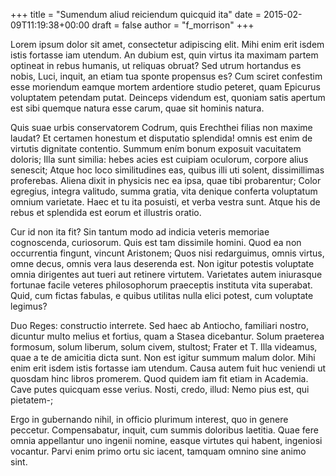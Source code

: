 +++
title = "Sumendum aliud reiciendum quicquid ita"
date = 2015-02-09T11:19:38+00:00
draft = false
author = "f_morrison"
+++

Lorem ipsum dolor sit amet, consectetur adipiscing elit. Mihi enim erit isdem
istis fortasse iam utendum. An dubium est, quin virtus ita maximam partem
optineat in rebus humanis, ut reliquas obruat? Sed utrum hortandus es nobis,
Luci, inquit, an etiam tua sponte propensus es? Cum sciret confestim esse
moriendum eamque mortem ardentiore studio peteret, quam Epicurus voluptatem
petendam putat. Deinceps videndum est, quoniam satis apertum est sibi quemque
natura esse carum, quae sit hominis natura.

Quis suae urbis conservatorem Codrum, quis Erechthei filias non maxime laudat?
Et certamen honestum et disputatio splendida! omnis est enim de virtutis
dignitate contentio. Summum ením bonum exposuit vacuitatem doloris; Illa sunt
similia: hebes acies est cuipiam oculorum, corpore alius senescit; Atque hoc
loco similitudines eas, quibus illi uti solent, dissimillimas proferebas.
Aliena dixit in physicis nec ea ipsa, quae tibi probarentur; Color egregius,
integra valitudo, summa gratia, vita denique conferta voluptatum omnium
varietate. Haec et tu ita posuisti, et verba vestra sunt. Atque his de rebus et
splendida est eorum et illustris oratio.

Cur id non ita fit? Sin tantum modo ad indicia veteris memoriae cognoscenda,
curiosorum. Quis est tam dissimile homini. Quod ea non occurrentia fingunt,
vincunt Aristonem; Quos nisi redarguimus, omnis virtus, omne decus, omnis vera
laus deserenda est. Non igitur potestis voluptate omnia dirigentes aut tueri
aut retinere virtutem. Varietates autem iniurasque fortunae facile veteres
philosophorum praeceptis instituta vita superabat. Quid, cum fictas fabulas, e
quibus utilitas nulla elici potest, cum voluptate legimus?

Duo Reges: constructio interrete. Sed haec ab Antiocho, familiari nostro,
dicuntur multo melius et fortius, quam a Stasea dicebantur. Solum praeterea
formosum, solum liberum, solum civem, stultost; Frater et T. Illa videamus,
quae a te de amicitia dicta sunt. Non est igitur summum malum dolor. Mihi enim
erit isdem istis fortasse iam utendum. Causa autem fuit huc veniendi ut quosdam
hinc libros promerem. Quod quidem iam fit etiam in Academia. Cave putes
quicquam esse verius. Nosti, credo, illud: Nemo pius est, qui pietatem-;

Ergo in gubernando nihil, in officio plurimum interest, quo in genere peccetur.
Compensabatur, inquit, cum summis doloribus laetitia. Quae fere omnia
appellantur uno ingenii nomine, easque virtutes qui habent, ingeniosi vocantur.
Parvi enim primo ortu sic iacent, tamquam omnino sine animo sint.
